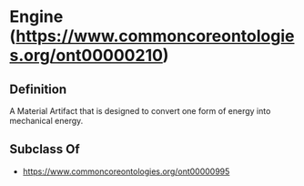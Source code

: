 # Engine (https://www.commoncoreontologies.org/ont00000210)

## Definition
A Material Artifact that is designed to convert one form of energy into mechanical energy.

## Subclass Of
- https://www.commoncoreontologies.org/ont00000995

